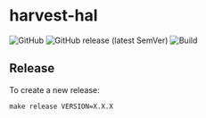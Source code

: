 # harvest-hal

![GitHub](https://img.shields.io/github/license/dataesr/harvest-hal)
![GitHub release (latest SemVer)](https://img.shields.io/github/v/release/dataesr/harvest-hal)
![Build](https://github.com/dataesr/harvest-hal/actions/workflows/build.yml/badge.svg)

## Release
To create a new release:
```shell
make release VERSION=X.X.X
```